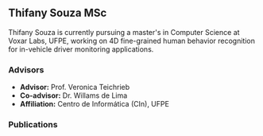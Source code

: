 ## Thifany Souza <span class="student-badge msc">MSc</span>

Thifany Souza is currently pursuing a master's in Computer Science at Voxar Labs, UFPE, working on 4D fine-grained human behavior recognition for in-vehicle driver monitoring applications.

### Advisors
- **Advisor:** Prof. Veronica Teichrieb  
- **Co-advisor:** Dr. Willams de Lima  
- **Affiliation:** Centro de Informática (CIn), UFPE

### Publications
